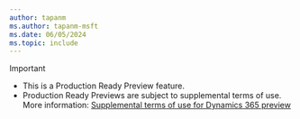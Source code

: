 ```yaml
---
author: tapanm
ms.author: tapanm-msft
ms.date: 06/05/2024
ms.topic: include
---
```


> [!IMPORTANT]
> - This is a Production Ready Preview feature. 
> - Production Ready Previews are subject to supplemental terms of use. More information: [Supplemental terms of use for Dynamics 365 preview](https://go.microsoft.com/fwlink/?linkid=2189520)
